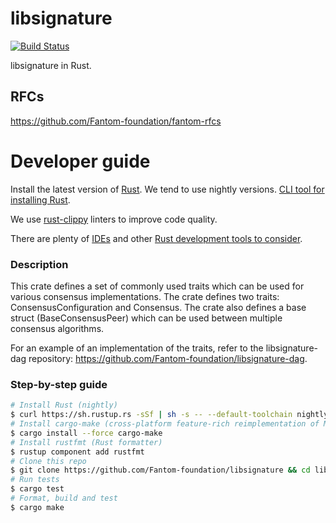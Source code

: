 libsignature
============
[![Build Status](https://travis-ci.org/Fantom-foundation/libsignature.svg?branch=master)](https://travis-ci.org/Fantom-foundation/libsignature)

libsignature in Rust.

## RFCs

https://github.com/Fantom-foundation/fantom-rfcs

# Developer guide

Install the latest version of [Rust](https://www.rust-lang.org). We tend to use nightly versions. [CLI tool for installing Rust](https://rustup.rs).

We use [rust-clippy](https://github.com/rust-lang-nursery/rust-clippy) linters to improve code quality.

There are plenty of [IDEs](https://areweideyet.com) and other [Rust development tools to consider](https://github.com/rust-unofficial/awesome-rust#development-tools).

### Description

This crate defines a set of commonly used traits which can be used for various consensus
implementations. The crate defines two traits: ConsensusConfiguration and Consensus. The crate
also defines a base struct (BaseConsensusPeer) which can be used between multiple consensus algorithms.

For an example of an implementation of the traits, refer to the libsignature-dag repository:
https://github.com/Fantom-foundation/libsignature-dag.

### Step-by-step guide
```bash
# Install Rust (nightly)
$ curl https://sh.rustup.rs -sSf | sh -s -- --default-toolchain nightly
# Install cargo-make (cross-platform feature-rich reimplementation of Make)
$ cargo install --force cargo-make
# Install rustfmt (Rust formatter)
$ rustup component add rustfmt
# Clone this repo
$ git clone https://github.com/Fantom-foundation/libsignature && cd libsignature
# Run tests
$ cargo test
# Format, build and test
$ cargo make
```
